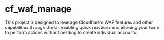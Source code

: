 # cf_waf_manage
This project is designed to leverage Cloudflare's WAF features and other capabilities through the UI, enabling quick reactions and allowing your team to perform actions without needing to create individual accounts.
